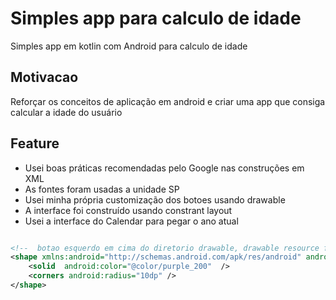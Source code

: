# Simples app para calculo de idade
Simples app em kotlin com Android para calculo de idade

## Motivacao 
Reforçar os conceitos de aplicação em android e criar uma app que consiga calcular a idade do usuário

## Feature
- Usei boas práticas recomendadas pelo Google nas construções em XML
- As fontes foram usadas a unidade SP
- Usei minha própria customização dos botoes usando drawable
- A interface foi construído usando constrant layout
- Usei a interface do Calendar para pegar o ano atual

``` xml

<!--  botao esquerdo em cima do diretorio drawable, drawable resource file   -->
<shape xmlns:android="http://schemas.android.com/apk/res/android" android:shape="rectangle">
    <solid  android:color="@color/purple_200"  />
    <corners android:radius="10dp" />
</shape>




```
